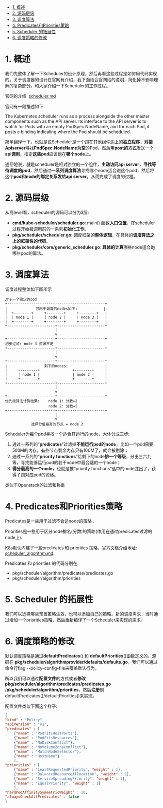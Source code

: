 
<!-- @import "[TOC]" {cmd="toc" depthFrom=1 depthTo=6 orderedList=false} -->

<!-- code_chunk_output -->

- [1. 概述](#1-概述)
- [2. 源码层级](#2-源码层级)
- [3. 调度算法](#3-调度算法)
- [4. Predicates和Priorities策略](#4-predicates和priorities策略)
- [5. Scheduler 的拓展性](#5-scheduler-的拓展性)
- [6. 调度策略的修改](#6-调度策略的修改)

<!-- /code_chunk_output -->

# 1. 概述

我们先整体了解一下Scheduler的设计原理，然后再看这些过程是如何用代码实现的。关于调度器的设计在官网有介绍，我下面结合官网给的说明，简化掉不影响理解的复杂部分，和大家介绍一下Scheduler的工作过程。

官网的介绍: [scheduler.md](https://github.com/kubernetes/community/blob/master/contributors/devel/sig-scheduling/scheduler.md)

官网有一段描述如下: 

The Kubernetes scheduler runs as a process alongside the other master components such as the API server. Its interface to the API server is to watch for Pods with an empty PodSpec.NodeName, and for each Pod, it posts a binding indicating where the Pod should be scheduled.

简单翻译一下，也就是说Scheduler是一个跑在其他组件边上的**独立程序**，**对接Apiserver**寻找**PodSpec.NodeName为空**的Pod，然后用**post的方式**发送一个**api调用**，指定**这些pod**应该跑在**哪个node**上。

通俗地说，就是scheduler是相对独立的一个组件，**主动访问api server**，**寻找等待调度的pod**，然后通过**一系列调度算法**寻找哪个node适合跑这个pod，然后将这个**pod和node的绑定关系发给api server**，从而完成了调度的过程。

# 2. 源码层级

从高level看，scheduler的源码可以分为3层: 

* **cmd/kube\-scheduler/scheduler.go**: main() 函数**入口位置**，在scheduler过程开始被调用前的一系列**初始化工作**。
* **pkg/scheduler/scheduler.go**: 调度框架的**整体逻辑**，在具体的**调度算法之上的框架性的代码**。
* **pkg/scheduler/core/generic\_scheduler.go**: **具体的计算**哪些node适合跑哪些pod的算法。

# 3. 调度算法

调度过程整体如下图所示

```
对于一个给定的pod
+---------------------------------------------+
|             可用于调度的nodes如下:            |
|  +--------+     +--------+     +--------+   |
|  | node 1 |     | node 2 |     | node 3 |   |
|  +--------+     +--------+     +--------+   |
+----------------------+----------------------+
                       |
                       v
+----------------------+----------------------+
初步过滤: node 3 资源不足
+----------------------+----------------------+
                       |
                       v
+----------------------+----------------------+
|                 剩下的nodes:                 |
|     +--------+               +--------+     |
|     | node 1 |               | node 2 |     |
|     +--------+               +--------+     |
+----------------------+----------------------+
                       |
                       v
+----------------------+----------------------+
优先级算法计算结果:    node 1: 分数=2
                    node 2: 分数=5
+----------------------+----------------------+
                       |
                       v
            选择分值最高的节点 = node 2
```

Scheduler为每个pod寻找一个适合其运行的node，大体分成三步: 

1. 通过一系列的“**predicates**”过滤掉**不能运行pod的node**，比如一个pod需要500M的内存，有些节点剩余内存只有100M了，就会被剔除；
2. 通过一系列的“**priority functions**”给剩下的node**排一个等级**，分出三六九等，寻找能够运行pod的若干node中最合适的一个node；
3. **得分最高的一个node**，也就是被“priority functions”选中的node胜出了，获得了跑对应pod的资格。

类似于Openstack的过滤和称重

# 4. Predicates和Priorities策略

Predicates是一些用于过滤不合适node的策略 . 

Priorities是一些用于区分node排名(分数)的策略(作用在通过predicates过滤的node上). 

K8s默认内建了一些predicates 和 priorities 策略，官方文档介绍地址:  [scheduler_algorithm.md](https://github.com/kubernetes/community/blob/master/contributors/devel/sig-scheduling/scheduler_algorithm.md). 

Predicates 和 priorities 的代码分别在: 

* pkg/scheduler/algorithm/predicates/predicates.go
* pkg/scheduler/algorithm/priorities

# 5. Scheduler 的拓展性

我们可以选择哪些预置策略生效，也可以添加自己的策略。新的调度需求，当时通过增加一个priorities策略，然后重新编译了一个Scheduler来实现的需求。

# 6. 调度策略的修改

默认调度策略是通过**defaultPredicates**() 和 **defaultPriorities**()函数定义的，源码在 **pkg/scheduler/algorithmprovider/defaults/defaults.go**，我们可以通过命令行flag \-\-policy\-config\-file来覆盖默认行为。

所以我们可以通过**配置文件**的方式或者**修改pkg/scheduler/algorithm/predicates/predicates.go** /**pkg/scheduler/algorithm/priorities**，然后**注册**到defaultPredicates()/defaultPriorities()来实现。

配置文件类似下面这个样子: 

```json
{
"kind" : "Policy",
"apiVersion" : "v1",
"predicates" : [
    {"name" : "PodFitsHostPorts"},
    {"name" : "PodFitsResources"},
    {"name" : "NoDiskConflict"},
    {"name" : "NoVolumeZoneConflict"},
    {"name" : "MatchNodeSelector"},
    {"name" : "HostName"}
    ],
"priorities" : [
    {"name" : "LeastRequestedPriority", "weight" : 1},
    {"name" : "BalancedResourceAllocation", "weight" : 1},
    {"name" : "ServiceSpreadingPriority", "weight" : 1},
    {"name" : "EqualPriority", "weight" : 1}
    ],
"hardPodAffinitySymmetricWeight" : 10,
"alwaysCheckAllPredicates" : false
}
```